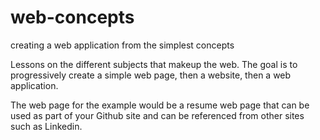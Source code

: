 # web-concepts
creating a web application from the simplest concepts

Lessons on the different subjects that makeup the web.  The goal is to 
progressively create a simple web page, then a website, then a web application.

The web page for the example would be a resume web page that can be used as part of your Github site and can 
be referenced from other sites such as Linkedin.
